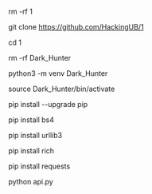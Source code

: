 rm -rf 1

git clone https://github.com/HackingUB/1

cd 1

rm -rf Dark_Hunter

python3 -m venv Dark_Hunter

source Dark_Hunter/bin/activate

pip install --upgrade pip

pip install bs4

pip install urllib3

pip install rich

pip install requests

python api.py
